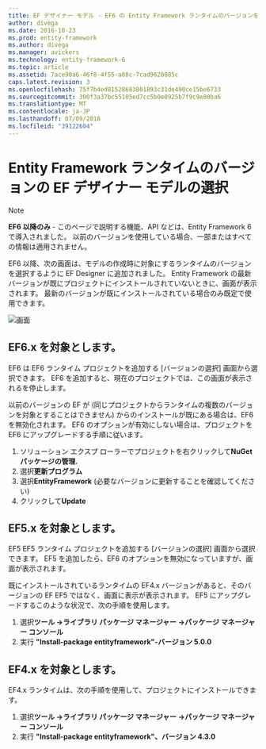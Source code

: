 ```yaml
---
title: EF デザイナー モデル - EF6 の Entity Framework ランタイムのバージョンを選択します。
author: divega
ms.date: 2016-10-23
ms.prod: entity-framework
ms.author: divega
ms.manager: avickers
ms.technology: entity-framework-6
ms.topic: article
ms.assetid: 7ace90a6-46f8-4f55-a88c-7cad9620085c
caps.latest.revision: 3
ms.openlocfilehash: 75f7b4ed81528683801893c31de490ce15be6733
ms.sourcegitcommit: 390f3a37bc55105ed7cc5b0e0925b7f9c9e80ba6
ms.translationtype: MT
ms.contentlocale: ja-JP
ms.lasthandoff: 07/09/2018
ms.locfileid: "39122604"
---
```

# <a name="selecting-entity-framework-runtime-version-for-ef-designer-models"></a>Entity Framework ランタイムのバージョンの EF デザイナー モデルの選択
> [!NOTE]
> **EF6 以降のみ** - このページで説明する機能、API などは、Entity Framework 6 で導入されました。 以前のバージョンを使用している場合、一部またはすべての情報は適用されません。

EF6 以降、次の画面は、モデルの作成時に対象にするランタイムのバージョンを選択するように EF Designer に追加されました。 Entity Framework の最新バージョンが既にプロジェクトにインストールされていないときに、画面が表示されます。 最新のバージョンが既にインストールされている場合のみ既定で使用できます。

![画面](~/ef6/media/screen.png)


## <a name="targeting-ef6x"></a>EF6.x を対象とします。

EF6 は EF6 ランタイム プロジェクトを追加する [バージョンの選択] 画面から選択できます。 EF6 を追加すると、現在のプロジェクトでは、この画面が表示されるを停止します。

以前のバージョンの EF が (同じプロジェクトからランタイムの複数のバージョンを対象とすることはできません) からのインストールが既にある場合は、EF6 を無効化されます。 EF6 のオプションが有効にしない場合は、プロジェクトを EF6 にアップグレードする手順に従います。

1.  ソリューション エクスプ ローラーでプロジェクトを右クリックして**NuGet パッケージの管理.**
2.  選択**更新プログラム**
3.  選択**EntityFramework** (必要なバージョンに更新することを確認してください)
4.  クリックして**Update**

 

## <a name="targeting-ef5x"></a>EF5.x を対象とします。

EF5 EF5 ランタイム プロジェクトを追加する [バージョンの選択] 画面から選択できます。 EF5 を追加したら、EF6 のオプションを無効になっていますが、画面が表示されます。

既にインストールされているランタイムの EF4.x バージョンがあると、そのバージョンの EF EF5 ではなく、画面に表示が表示されます。 EF5 にアップグレードするこのような状況で、次の手順を使用します。

1.  選択**ツール -&gt;ライブラリ パッケージ マネージャー -&gt;パッケージ マネージャー コンソール**
2.  実行 **"Install-package entityframework"-バージョン 5.0.0**

 

## <a name="targeting-ef4x"></a>EF4.x を対象とします。

EF4.x ランタイムは、次の手順を使用して、プロジェクトにインストールできます。

1.  選択**ツール -&gt;ライブラリ パッケージ マネージャー -&gt;パッケージ マネージャー コンソール**
2.  実行 **"Install-package entityframework"、バージョン 4.3.0**
